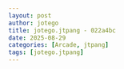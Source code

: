 ```yaml
---
layout: post
author: jotego
title: jotego.jtpang - 022a4bc
date: 2025-08-29
categories: [Arcade, jtpang]
tags: [jotego.jtpang]
---
```


